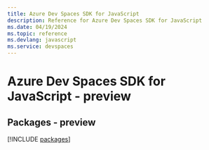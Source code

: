 ```yaml
---
title: Azure Dev Spaces SDK for JavaScript
description: Reference for Azure Dev Spaces SDK for JavaScript
ms.date: 04/19/2024
ms.topic: reference
ms.devlang: javascript
ms.service: devspaces
---
```

# Azure Dev Spaces SDK for JavaScript - preview
## Packages - preview
[!INCLUDE [packages](dev-spaces-index.md)]
